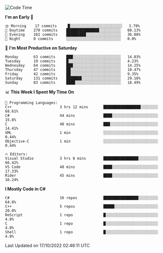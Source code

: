 <!--START_SECTION:waka-->
![Code Time](http://img.shields.io/badge/Code%20Time-860%20hrs%206%20mins-blue)

**I'm an Early 🐤** 

```text
🌞 Morning    17 commits     █░░░░░░░░░░░░░░░░░░░░░░░░   3.79% 
🌆 Daytime    270 commits    ███████████████░░░░░░░░░░   60.13% 
🌃 Evening    162 commits    █████████░░░░░░░░░░░░░░░░   36.08% 
🌙 Night      0 commits      ░░░░░░░░░░░░░░░░░░░░░░░░░   0.0%

```
📅 **I'm Most Productive on Saturday** 

```text
Monday       63 commits     ███░░░░░░░░░░░░░░░░░░░░░░   14.03% 
Tuesday      19 commits     █░░░░░░░░░░░░░░░░░░░░░░░░   4.23% 
Wednesday    64 commits     ███░░░░░░░░░░░░░░░░░░░░░░   14.25% 
Thursday     47 commits     ██░░░░░░░░░░░░░░░░░░░░░░░   10.47% 
Friday       42 commits     ██░░░░░░░░░░░░░░░░░░░░░░░   9.35% 
Saturday     131 commits    ███████░░░░░░░░░░░░░░░░░░   29.18% 
Sunday       83 commits     ████░░░░░░░░░░░░░░░░░░░░░   18.49%

```


📊 **This Week I Spent My Time On** 

```text
💬 Programming Languages: 
C++                      3 hrs 12 mins       █████████████████░░░░░░░░   68.61% 
C#                       44 mins             ████░░░░░░░░░░░░░░░░░░░░░   15.8% 
C                        40 mins             ███░░░░░░░░░░░░░░░░░░░░░░   14.41% 
XML                      1 min               ░░░░░░░░░░░░░░░░░░░░░░░░░   0.44% 
Objective-C              1 min               ░░░░░░░░░░░░░░░░░░░░░░░░░   0.44%

🔥 Editors: 
Visual Studio            3 hrs 6 mins        ████████████████░░░░░░░░░   66.42% 
VS Code                  48 mins             ████░░░░░░░░░░░░░░░░░░░░░   17.33% 
Rider                    45 mins             ████░░░░░░░░░░░░░░░░░░░░░   16.24%

```

**I Mostly Code in C#** 

```text
C#                       16 repos            ████████████████░░░░░░░░░   64.0% 
C++                      5 repos             █████░░░░░░░░░░░░░░░░░░░░   20.0% 
ReScript                 1 repo              █░░░░░░░░░░░░░░░░░░░░░░░░   4.0% 
C                        1 repo              █░░░░░░░░░░░░░░░░░░░░░░░░   4.0% 
Shell                    1 repo              █░░░░░░░░░░░░░░░░░░░░░░░░   4.0%

```



 Last Updated on 17/10/2022 02:46:11 UTC
<!--END_SECTION:waka-->
